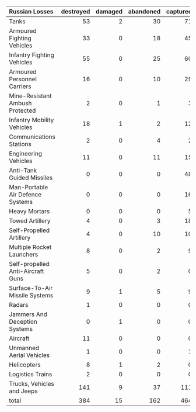 | Russian Losses                    |   destroyed |   damaged |   abandoned |   captured |   total |
|:----------------------------------|------------:|----------:|------------:|-----------:|--------:|
| Tanks                             |          53 |         2 |          30 |         71 |     156 |
| Armoured Fighting Vehicles        |          33 |         0 |          18 |         45 |      96 |
| Infantry Fighting Vehicles        |          55 |         0 |          25 |         60 |     140 |
| Armoured Personnel Carriers       |          16 |         0 |          10 |         29 |      55 |
| Mine-Resistant Ambush Protected   |           2 |         0 |           1 |          3 |       6 |
| Infantry Mobility Vehicles        |          18 |         1 |           2 |         12 |      33 |
| Communications Stations           |           2 |         0 |           4 |          2 |       8 |
| Engineering Vehicles              |          11 |         0 |          11 |         15 |      37 |
| Anti-Tank Guided Missiles         |           0 |         0 |           0 |         48 |      48 |
| Man-Portable Air Defence Systems  |           0 |         0 |           0 |         16 |      16 |
| Heavy Mortars                     |           0 |         0 |           0 |          5 |       5 |
| Towed Artillery                   |           4 |         0 |           3 |         18 |      25 |
| Self-Propelled Artillery          |           4 |         0 |          10 |         10 |      24 |
| Multiple Rocket Launchers         |           8 |         0 |           2 |          9 |      19 |
| Self-propelled Anti-Aircraft Guns |           5 |         0 |           2 |          0 |       7 |
| Surface-To-Air Missile Systems    |           9 |         1 |           5 |          9 |      24 |
| Radars                            |           1 |         0 |           0 |          0 |       1 |
| Jammers And Deception Systems     |           0 |         1 |           0 |          0 |       1 |
| Aircraft                          |          11 |         0 |           0 |          0 |      11 |
| Unmanned Aerial Vehicles          |           1 |         0 |           0 |          1 |       2 |
| Helicopters                       |           8 |         1 |           2 |          0 |      11 |
| Logistics Trains                  |           2 |         0 |           0 |          0 |       2 |
| Trucks, Vehicles and Jeeps        |         141 |         9 |          37 |        111 |     298 |
| total                             |         384 |        15 |         162 |        464 |    1025 |